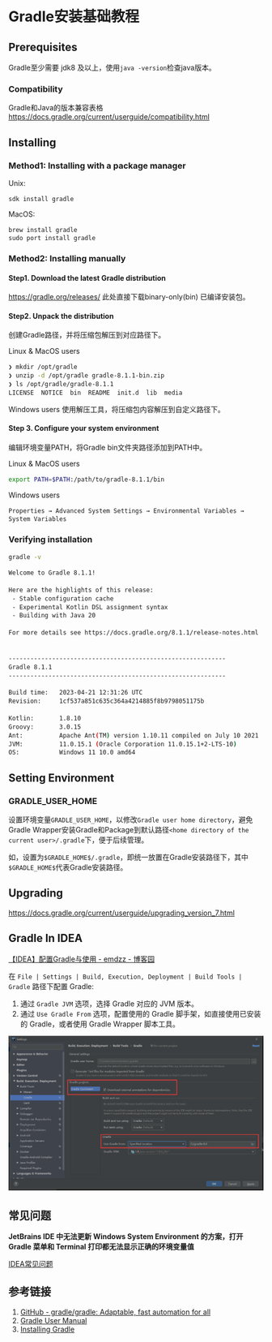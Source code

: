 # Gradle安装基础教程


## Prerequisites

Gradle至少需要 jdk8 及以上，使用`java -version`检查java版本。

### Compatibility

Gradle和Java的版本兼容表格
https://docs.gradle.org/current/userguide/compatibility.html


## Installing

### Method1: Installing with a package manager

Unix: 
```
sdk install gradle
```

MacOS: 
```
brew install gradle
sudo port install gradle
```


### Method2: Installing manually

#### Step1. Download the latest Gradle distribution

https://gradle.org/releases/
此处直接下载binary-only(bin) 已编译安装包。


#### Step2. Unpack the distribution

创建Gradle路径，并将压缩包解压到对应路径下。

Linux & MacOS users
```bash
❯ mkdir /opt/gradle
❯ unzip -d /opt/gradle gradle-8.1.1-bin.zip
❯ ls /opt/gradle/gradle-8.1.1
LICENSE  NOTICE  bin  README  init.d  lib  media
```

Windows users
使用解压工具，将压缩包内容解压到自定义路径下。


#### Step 3. Configure your system environment

编辑环境变量PATH，将Gradle bin文件夹路径添加到PATH中。

Linux & MacOS users
```bash
export PATH=$PATH:/path/to/gradle-8.1.1/bin
```


Windows users
```
Properties → Advanced System Settings → Environmental Variables → System Variables
```

### Verifying installation

```bash
gradle -v
```

```bash
Welcome to Gradle 8.1.1!

Here are the highlights of this release:
 - Stable configuration cache
 - Experimental Kotlin DSL assignment syntax
 - Building with Java 20

For more details see https://docs.gradle.org/8.1.1/release-notes.html


------------------------------------------------------------
Gradle 8.1.1
------------------------------------------------------------

Build time:   2023-04-21 12:31:26 UTC
Revision:     1cf537a851c635c364a4214885f8b9798051175b

Kotlin:       1.8.10
Groovy:       3.0.15
Ant:          Apache Ant(TM) version 1.10.11 compiled on July 10 2021
JVM:          11.0.15.1 (Oracle Corporation 11.0.15.1+2-LTS-10)
OS:           Windows 11 10.0 amd64
```


## Setting Environment

### GRADLE_USER_HOME

设置环境变量`GRADLE_USER_HOME`，以修改`Gradle user home directory`，避免Gradle Wrapper安装Gradle和Package到默认路径`<home directory of the current user>/.gradle`下，便于后续管理。

如，设置为`$GRADLE_HOME$/.gradle`，即统一放置在Gradle安装路径下，其中`$GRADLE_HOME$`代表Gradle安装路径。


## Upgrading

https://docs.gradle.org/current/userguide/upgrading_version_7.html


## Gradle In IDEA

[【IDEA】配置Gradle与使用 - emdzz - 博客园](https://www.cnblogs.com/mindzone/p/12880854.html)

在 `File | Settings | Build, Execution, Deployment | Build Tools | Gradle` 路径下配置 Gradle:
1. 通过 `Gradle JVM` 选项，选择 Gradle 对应的 JVM 版本。
2. 通过 `Use Gradle From` 选项，配置使用的 Gradle 脚手架，如直接使用已安装的 Gradle，或者使用 Gradle Wrapper 脚本工具。

![](resources/images/Pasted%20image%2020240910233124.png)

## 常见问题

**JetBrains IDE 中无法更新 Windows System Environment 的方案，打开 Gradle 菜单和 Terminal 打印都无法显示正确的环境变量值**

[IDEA常见问题](work/tools/JetBrains/IDEA/IDEA常见问题.md)



## 参考链接

1. [GitHub - gradle/gradle: Adaptable, fast automation for all](https://github.com/gradle/gradle)
2. [Gradle User Manual](https://docs.gradle.org/current/userguide/userguide.html)
3. [Installing Gradle](https://docs.gradle.org/current/userguide/installation.html)